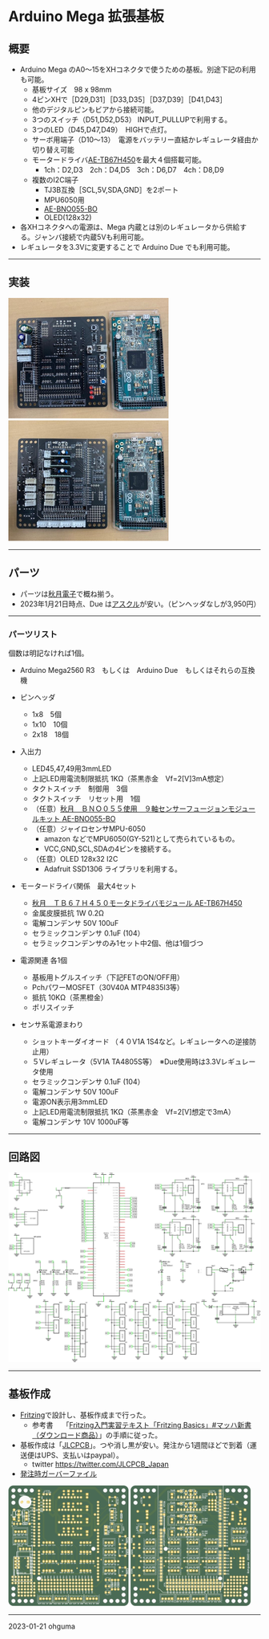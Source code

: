 # Arduino Mega 拡張基板

## 概要

+ Arduino Mega のA0～15をXHコネクタで使うための基板。別途下記の利用も可能。
  + 基板サイズ　98 x 98mm
  + 4ピンXHで［D29,D31］［D33,D35］［D37,D39］［D41,D43］
  + 他のデジタルピンもビアから接続可能。
  + 3つのスイッチ（D51,D52,D53） INPUT_PULLUPで利用する。
  + 3つのLED（D45,D47,D49）　HIGHで点灯。
  + サーボ用端子（D10～13）　電源をバッテリー直結かレギュレータ経由か切り替え可能
  + モータードライバ[AE-TB67H450](https://akizukidenshi.com/catalog/g/gK-14753/)を最大４個搭載可能。
    + 1ch：D2,D3　2ch：D4,D5　3ch：D6,D7　4ch：D8,D9
  + 複数のI2C端子
    + TJ3B互換［SCL,5V,SDA,GND］を2ポート
    + MPU6050用
    + [AE-BNO055-BO](https://akizukidenshi.com/catalog/g/gK-16996)
    + OLED(128x32)
+ 各XHコネクタへの電源は、Mega 内蔵とは別のレギュレータから供給する。ジャンパ接続で内蔵5Vも利用可能。
+ レギュレータを3.3Vに変更することで Arduino Due でも利用可能。
----

## 実装

<img src="./documents/board202210a.jpg" height="240px">　<img src="./documents/board202210b.jpg" height="240px">

----
## パーツ

+ パーツは[秋月電子](https://akizukidenshi.com/catalog/)で概ね揃う。
+ 2023年1月21日時点、Due は[アスクル](https://www.askul.co.jp/p/KA08233/)が安い。（ピンヘッダなしが3,950円）

----
### パーツリスト

個数は明記なければ1個。

+ Arduino Mega2560 R3　もしくは　Arduino Due　もしくはそれらの互換機
+ ピンヘッダ
  - 1x8　5個
  - 1x10　10個
  - 2x18　18個
+ 入出力 
  - LED45,47,49用3mmLED
  - 上記LED用電流制限抵抗 1KΩ（茶黒赤金　Vf=2[V]3mA想定）
  - タクトスイッチ　制御用　3個
  - タクトスイッチ　リセット用　1個
  - （任意）[秋月　ＢＮＯ０５５使用　９軸センサーフュージョンモジュールキット AE-BNO055-BO](https://akizukidenshi.com/catalog/g/gK-16996)
  - （任意）ジャイロセンサMPU-6050
    - amazon などでMPU6050(GY-521)として売られているもの。
    - VCC,GND,SCL,SDAの4ピンを接続する。 
  - （任意）OLED 128x32 I2C
    - Adafruit SSD1306 ライブラリを利用する。

+ モータードライバ関係　最大4セット
  - [秋月　ＴＢ６７Ｈ４５０モータドライバモジュール AE-TB67H450](https://akizukidenshi.com/catalog/g/gK-14753/)
  - 金属皮膜抵抗 1W 0.2Ω
  - 電解コンデンサ 50V 100uF
  - セラミックコンデンサ 0.1uF (104）
  - セラミックコンデンサのみ1セット中2個、他は1個づつ
+ 電源関連 各1個
  - 基板用トグルスイッチ（下記FETのON/OFF用）
  - PchパワーMOSFET（30V40A MTP4835I3等）
  - 抵抗 10KΩ（茶黒橙金）
  - ポリスイッチ
+ センサ系電源まわり
  - ショットキーダイオード （４０V1A 1S4など。レギュレータへの逆接防止用）
  - ５Vレギュレータ（5V1A TA4805S等）　※Due使用時は3.3Vレギュレータ使用
  - セラミックコンデンサ 0.1uF (104）
  - 電解コンデンサ 50V 100uF
  - 電源ON表示用3mmLED
  - 上記LED用電流制限抵抗 1KΩ（茶黒赤金　Vf=2[V]想定で3mA）
  - 電解コンデンサ 10V 1000uF等

----
## 回路図

<img src="./documents/schema202210.png">

----
## 基板作成

+ [Fritzing](https://fritzing.org/)で設計し、基板作成まで行った。
  + 参考書　 「[Fritzing入門実習テキスト「Fritzing Basics」#マッハ新書 （ダウンロード商品）](https://booth.pm/ja/items/1414214)」の手順に従った。
+ 基板作成は「[JLCPCB](https://jlcpcb.com/)」。つや消し黒が安い。発注から1週間ほどで到着（運送便はUPS、支払いはpaypal）。
  + twitter https://twitter.com/JLCPCB_Japan
+ [発注時ガーバーファイル](./pcb/robot_arduino_mega202210_AE-TB67H450.zip)

<img src="./pcb/robot_arduino_mega202210_top.png" width="240px"> <img src="./pcb/robot_arduino_mega202210_bottom.png" width="240px">

----
2023-01-21 ohguma
